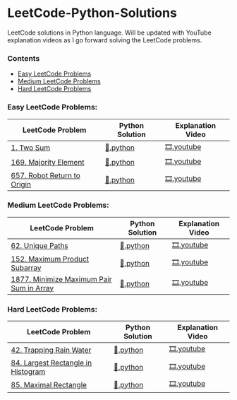 # LeetCode-Python-Solutions
LeetCode solutions in Python language. Will be updated with YouTube explanation videos as I go forward solving the LeetCode problems.

### Contents
 - [Easy LeetCode Problems](#easy-leetcode-problems) 
 - [Medium LeetCode Problems](#medium-leetcode-problems) 
 - [Hard LeetCode Problems](#hard-leetcode-problems) 

### Easy LeetCode Problems:

| LeetCode Problem | Python Solution | Explanation Video |
| ---------------- | --------------- | ----------------- |
| [1. Two Sum](https://leetcode.com/problems/two-sum/ "View Problem Statement On LeetCode") | [:page_facing_up:.python](https://github.com/shaheershukur/LeetCode-Python-Solutions/blob/main/Python%20Solutions/1.%20Two%20Sum.py "View Python Solution") | [:film_strip:.youtube](https://youtu.be/LVSE4e4IYmE "Watch Explanation on YouTube") |
| [169. Majority Element](https://leetcode.com/problems/majority-element/ "View Problem Statement On LeetCode") | [:page_facing_up:.python](https://github.com/shaheershukur/LeetCode-Python-Solutions/blob/main/Python%20Solutions/169.%20Majority%20Element.py "View Python Solution") | [:film_strip:.youtube](https://youtu.be/2wX-X76THKI "Watch Explanation on YouTube") |
| [657. Robot Return to Origin](https://leetcode.com/problems/robot-return-to-origin/ "View Problem Statement On LeetCode") | [:page_facing_up:.python](https://github.com/shaheershukur/LeetCode-Python-Solutions/blob/main/Python%20Solutions/657.%20Robot%20Return%20to%20Origin.py "View Python Solution") | [:film_strip:.youtube](https://youtu.be/a2dE7K14-MA "Watch Explanation on YouTube") |

### Medium LeetCode Problems:

| LeetCode Problem | Python Solution | Explanation Video |
| ---------------- | --------------- | ----------------- |
| [62. Unique Paths](https://leetcode.com/problems/unique-paths/ "View Problem Statement On LeetCode") | [:page_facing_up:.python](https://github.com/shaheershukur/LeetCode-Python-Solutions/blob/main/Python%20Solutions/62.%20Unique%20Paths.py "View Python Solution") | [:film_strip:.youtube](https://youtu.be/2Ws2ME9yoEc "Watch Explanation on YouTube") |
| [152. Maximum Product Subarray](https://leetcode.com/problems/maximum-product-subarray/ "View Problem Statement On LeetCode") | [:page_facing_up:.python](https://github.com/shaheershukur/LeetCode-Python-Solutions/blob/main/Python%20Solutions/152.%20Maximum%20Product%20Subarray.py "View Python Solution") | [:film_strip:.youtube](https://youtu.be/hbzPkxYfGbk "Watch Explanation on YouTube") |
| [1877. Minimize Maximum Pair Sum in Array](https://leetcode.com/problems/minimize-maximum-pair-sum-in-array/ "View Problem Statement On LeetCode") | [:page_facing_up:.python](https://github.com/shaheershukur/LeetCode-Python-Solutions/blob/main/Python%20Solutions/1877.%20Minimize%20Maximum%20Pair%20Sum%20in%20Array.py "View Python Solution") | [:film_strip:.youtube](https://youtu.be/gfknIRBvMLE "Watch Explanation on YouTube") |

### Hard LeetCode Problems:

| LeetCode Problem | Python Solution | Explanation Video |
| ---------------- | --------------- | ----------------- |
| [42. Trapping Rain Water](https://leetcode.com/problems/trapping-rain-water/ "View Problem Statement On LeetCode") | [:page_facing_up:.python](https://github.com/shaheershukur/LeetCode-Python-Solutions/blob/main/Python%20Solutions/42.%20Trapping%20Rain%20Water.py "View Python Solution") | [:film_strip:.youtube](https://youtu.be/nwdM2htNgNw "Watch Explanation on YouTube") |
| [84. Largest Rectangle in Histogram](https://leetcode.com/problems/largest-rectangle-in-histogram/ "View Problem Statement On LeetCode") | [:page_facing_up:.python](https://github.com/shaheershukur/LeetCode-Python-Solutions/blob/main/Python%20Solutions/84.%20Largest%20Rectangle%20in%20Histogram.py "View Python Solution") | [:film_strip:.youtube](https://youtu.be/tkiM_maIkv4 "Watch Explanation on YouTube") |
| [85. Maximal Rectangle](https://leetcode.com/problems/maximal-rectangle/ "View Problem Statement On LeetCode") | [:page_facing_up:.python](https://github.com/shaheershukur/LeetCode-Python-Solutions/blob/main/Python%20Solutions/85.%20Maximal%20Rectangle.py "View Python Solution") | [:film_strip:.youtube](https://youtu.be/9axHSSBfjcE "Watch Explanation on YouTube") |

